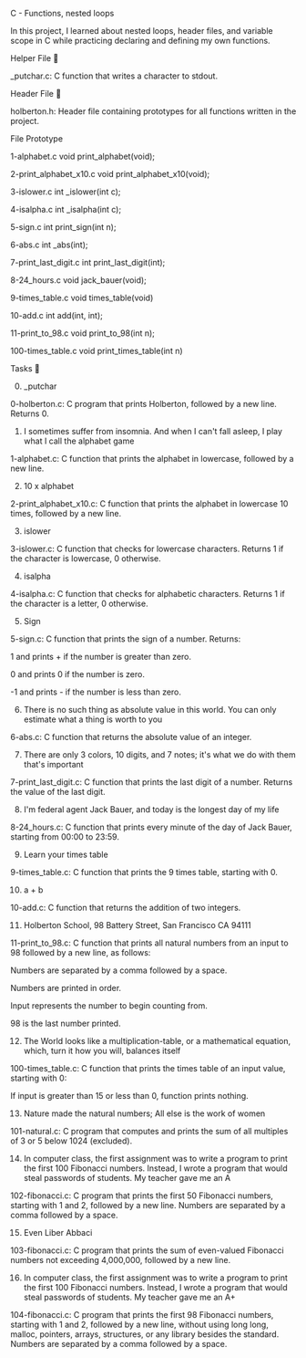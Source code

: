 C - Functions, nested loops

In this project, I learned about nested loops, header files, and variable scope in C while practicing declaring and defining my own functions.



Helper File 🙌

_putchar.c: C function that writes a character to stdout.

Header File 📁

holberton.h: Header file containing prototypes for all functions written in the project.

File	Prototype

1-alphabet.c	void print_alphabet(void);

2-print_alphabet_x10.c	void print_alphabet_x10(void);

3-islower.c	int _islower(int c);

4-isalpha.c	int _isalpha(int c);

5-sign.c	int print_sign(int n);

6-abs.c	int _abs(int);

7-print_last_digit.c	int print_last_digit(int);

8-24_hours.c	void jack_bauer(void);

9-times_table.c	void times_table(void)

10-add.c	int add(int, int);

11-print_to_98.c	void print_to_98(int n);

100-times_table.c	void print_times_table(int n)

Tasks 📃

0. _putchar



0-holberton.c: C program that prints Holberton, followed by a new line. Returns 0.

1. I sometimes suffer from insomnia. And when I can't fall asleep, I play what I call the alphabet game



1-alphabet.c: C function that prints the alphabet in lowercase, followed by a new line.

2. 10 x alphabet



2-print_alphabet_x10.c: C function that prints the alphabet in lowercase 10 times, followed by a new line.

3. islower



3-islower.c: C function that checks for lowercase characters. Returns 1 if the character is lowercase, 0 otherwise.

4. isalpha



4-isalpha.c: C function that checks for alphabetic characters. Returns 1 if the character is a letter, 0 otherwise.

5. Sign



5-sign.c: C function that prints the sign of a number. Returns:

1 and prints + if the number is greater than zero.

0 and prints 0 if the number is zero.

-1 and prints - if the number is less than zero.

6. There is no such thing as absolute value in this world. You can only estimate what a thing is worth to you



6-abs.c: C function that returns the absolute value of an integer.

7. There are only 3 colors, 10 digits, and 7 notes; it's what we do with them that's important



7-print_last_digit.c: C function that prints the last digit of a number. Returns the value of the last digit.

8. I'm federal agent Jack Bauer, and today is the longest day of my life



8-24_hours.c: C function that prints every minute of the day of Jack Bauer, starting from 00:00 to 23:59.

9. Learn your times table



9-times_table.c: C function that prints the 9 times table, starting with 0.

10. a + b



10-add.c: C function that returns the addition of two integers.

11. Holberton School, 98 Battery Street, San Francisco CA 94111



11-print_to_98.c: C function that prints all natural numbers from an input to 98 followed by a new line, as follows:

Numbers are separated by a comma followed by a space.

Numbers are printed in order.

Input represents the number to begin counting from.

98 is the last number printed.

12. The World looks like a multiplication-table, or a mathematical equation, which, turn it how you will, balances itself



100-times_table.c: C function that prints the times table of an input value, starting with 0:

If input is greater than 15 or less than 0, function prints nothing.

13. Nature made the natural numbers; All else is the work of women



101-natural.c: C program that computes and prints the sum of all multiples of 3 or 5 below 1024 (excluded).

14. In computer class, the first assignment was to write a program to print the first 100 Fibonacci numbers. Instead, I wrote a program that would steal passwords of students. My teacher gave me an A



102-fibonacci.c: C program that prints the first 50 Fibonacci numbers, starting with 1 and 2, followed by a new line. Numbers are separated by a comma followed by a space.

15. Even Liber Abbaci



103-fibonacci.c: C program that prints the sum of even-valued Fibonacci numbers not exceeding 4,000,000, followed by a new line.

16. In computer class, the first assignment was to write a program to print the first 100 Fibonacci numbers. Instead, I wrote a program that would steal passwords of students. My teacher gave me an A+



104-fibonacci.c: C program that prints the first 98 Fibonacci numbers, starting with 1 and 2, followed by a new line, without using long long, malloc, pointers, arrays, structures, or any library besides the standard. Numbers are separated by a comma followed by a space.
